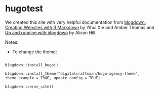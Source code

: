 # hugotest

We created this site with very helpful documentation from [blogdown: Creating Websites with R Markdown](https://bookdown.org/yihui/blogdown/) by Yihui Xie and Amber Thomas and [Up and running with blogdown](https://alison.rbind.io/post/up-and-running-with-blogdown/) by Alison Hill. 

Notes:

- To change the theme: 

```

blogdown::install_hugo()

blogdown::install_theme("digitalcraftsman/hugo-agency-theme", theme_example = TRUE, update_config = TRUE)

blogdown::serve_site()

```